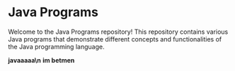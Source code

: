 # Java Programs

Welcome to the Java Programs repository! This repository contains various Java programs that demonstrate different concepts and functionalities of the Java programming language.

**javaaaaa\n**
**im betmen**
